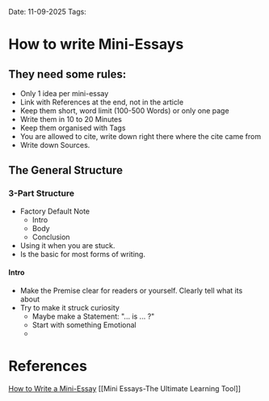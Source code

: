 Date: 11-09-2025
Tags: 

# How to write Mini-Essays


## They need some rules:

- Only 1 idea per mini-essay
- Link with References at the end, not in the article
- Keep them short, word limit (100-500 Words) or only one page
- Write them in 10 to 20 Minutes
- Keep them organised with Tags
- You are allowed to cite, write down right there where the cite came from
- Write down Sources.

## The General Structure

### 3-Part Structure

- Factory Default Note
	- Intro
	- Body
	- Conclusion
- Using it when you are stuck.
- Is the basic for most forms of writing.

#### Intro 
- Make the Premise clear for readers or yourself. Clearly tell what its about
- Try to make it struck curiosity
	- Maybe make a Statement: "... is ... ?"
	- Start with something Emotional
	- 

# References

[How to Write a Mini-Essay](https://www.youtube.com/watch?v=eCaOSNxwCsw)
[[Mini Essays-The Ultimate Learning Tool]]